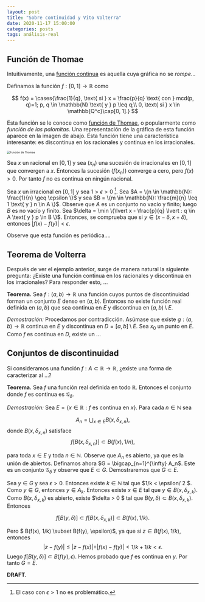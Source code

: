 ```yaml
---
layout: post
title: "Sobre continuidad y Vito Volterra"
date: 2020-11-17 15:00:00
categories: posts
tags: análisis-real
---
```


## Función de Thomae

Intuitivamente, una [función continua](https://en.wikipedia.org/wiki/Continuous_function) es aquella cuya gráfica no se _rompe_...

Definamos la función $f: [0,1] \rightarrow \mathbb{R}$ como


$$
f(x) = \cases{\frac{1}{q}, \text{ si } x = \frac{p}{q} \text{ con } mcd(p, q)=1; p, q \in \mathbb{N} \text{ y } p \leq q;\\ 0, \text{ si } x \in \mathbb{Q^c}\cap[0, 1].}
$$


Esta función se le conoce como [función de Thomae](https://es.wikipedia.org/wiki/Función_de_Thomae), o popularmente como *función de las palomitas*. Una representación de la gráfica de esta función aparece en la imagen de abajo. Esta función tiene una característica interesante: es discontinua en los racionales y continua en los irracionales.



<img src="https://upload.wikimedia.org/wikipedia/commons/thumb/1/15/Thomae_function_%280%2C1%29.svg/800px-Thomae_function_%280%2C1%29.svg.png" alt="Función de Thomae" style="zoom:50%;" />

Sea $x$  un racional en $[0, 1]$  y sea $(x_n)$ una sucesión de irracionales en $[0, 1]$ que convergen a $x$. Entonces la sucesión $(f(x_n))$ converge a cero, pero $f(x) > 0$. Por tanto $f$ no es continua en ningún racional. 

Sea $x$ un irracional en $[0, 1]$ y sea $1 > \epsilon > 0$ [^1].  Sea $A = \{n \in \mathbb{N}: \frac{1}{n} \geq \epsilon \}$ y sea $B = \{m \in \mathbb{N}: \frac{m}{n} \leq 1 \text{ y } n \in A \}$. Observe que $A$ es un conjunto no vacío y finito; luego $B$ es no vacío y finito. Sea $\delta = \min \{\lvert x - \frac{p}{q} \lvert : q \in A \text{ y } p \in B \}$. Entonces, se comprueba que si $y \in (x- \delta, x + \delta)$, entonces $\lvert f(x) - f(y) \lvert < \epsilon$. 

Observe que esta función es periódica....



## Teorema de Volterra

Después de ver el ejemplo anterior, surge de manera natural la siguiente pregunta: ¿Existe una función continua en los racionales y discontinua en los irracionales? Para responder esto, ...

**Teorema.** Sea $f: (a, b) \rightarrow \mathbb{R}$ una función cuyos puntos de discontinuidad forman un conjunto $E$ denso en $(a, b)$. Entonces no existe función real definida en $(a, b)$ que sea continua en $E$ y discontinua en $(a, b) \setminus E$. 

*Demostración:* Procedamos por contradicción. Asúmase que existe $g: (a, b) \rightarrow \mathbb{R}$ continua en $E$ y discontinua en $D = [a, b] \setminus E.$ Sea $x_0$ un punto en $E$. Como $f$ es continua en $D$, existe un ...



## Conjuntos de discontinuidad

Si consideramos una función $f: A \subset \mathbb{R} \rightarrow \mathbb{R}$, ¿existe una forma de caracterizar al ...?

 **Teorema.** Sea $f$ una función real definida en todo $\mathbb{R}$. Entonces el conjunto donde $f$ es continua es $\mathcal{G}_\delta$. 

*Demostración:* Sea $E = \{x \in \mathbb{R} : f \text{ es continua en } x \}$. Para cada $n \in \mathbb{N}$ sea 

$$
A_n = \bigcup_{x\in E} B(x, \delta_{x, n}),
$$
donde $B(x, \delta_{x, n})$ satisface
$$
f[B(x, \delta_{x, n})] \subset B(f(x), 1/n),
$$


para toda $x \in E$ y toda $n \in \mathbb{N}.$ Observe que $A_n$ es abierto, ya que es la unión de abiertos. Definamos ahora $G = \bigcap_{n=1}^{\infty} A_n$. Este es un conjunto $\mathcal{G}_\delta$ y observe que $E \subset G$. Demostraremos que $G \subset E$.

Sea $y \in G$ y sea $\epsilon > 0.$ Entonces existe $k \in \mathbb{N}$ tal que $1/k < \epsilon/ 2 $. Como $y \in G$, entonces $y \in A_k$. Entonces existe $x \in E$ tal que $y \in B(x, \delta_{x, k})$. Como $B(x, \delta_{x, k})$ es abierto, existe $\delta > 0 $ tal que $B(y, \delta) \subset B(x, \delta_{x, k})$. Entonces 


$$
f[B(y, \delta)] \subset f[B(x, \delta_{x, k})] \subset B(f(x), 1/k).
$$


Pero $ B(f(x), 1/k) \subset B(f(y), \epsilon)$, ya que si $z \in B(f(x), 1/k)$, entonces $$\lvert z - f(y) \lvert \leq \lvert z - f(x) \lvert + \lvert f(x) - f(y) \lvert < 1/k + 1/k < \epsilon.$$
Luego $f[B(y, \delta)] \subset B(f(y), \epsilon)$. Hemos probado que $f$ es continua en $y$. Por tanto $G = E$.

**DRAFT.**

[^1]: El caso con $\epsilon > 1$ no es problemático.